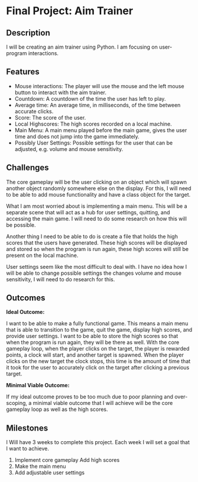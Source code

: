 # Final Project: Aim Trainer

## Description

I will be creating an aim trainer using Python. I am focusing on user-program interactions.

## Features

- Mouse interactions: The player will use the mouse and the left mouse button to interact with the aim trainer.
- Countdown: A countdown of the time the user has left to play.
- Average time: An average time, in milliseconds, of the time between accurate clicks.
- Score: The score of the user.
- Local Highscores: The high scores recorded on a local machine.
- Main Menu: A main menu played before the main game, gives the user time and does not jump into the game immediately.
- Possibly User Settings: Possible settings for the user that can be adjusted, e.g. volume and mouse sensitivity.

## Challenges

The core gameplay will be the user clicking on an object which will spawn another object randomly somewhere else on the display. For this, I will need to be able to add mouse functionality and have a class object for the target.

What I am most worried about is implementing a main menu. This will be a separate scene that will act as a hub for user settings, quitting, and accessing the main game. I will need to do some research on how this will be possible. 

Another thing I need to be able to do is create a file that holds the high scores that the users have generated. These high scores will be displayed and stored so when the program is run again, these high scores will still be present on the local machine.

User settings seem like the most difficult to deal with. I have no idea how I will be able to change possible settings the changes volume and mouse sensitivity, I will need to do research for this.

## Outcomes

**Ideal Outcome:**

I want to be able to make a fully functional game. This means a main menu that is able to transition to the game, quit the game, display high scores, and provide user settings. I want to be able to store the high scores so that when the program is run again, they will be there as well. With the core gameplay loop, when the player clicks on the target, the player is rewarded points, a clock will start, and another target is spawned. When the player clicks on the new target the clock stops, this time is the amount of time that it took for the user to accurately click on the target after clicking a previous target.

**Minimal Viable Outcome:**

If my ideal outcome proves to be too much due to poor planning and over-scoping, a minimal viable outcome that I will achieve will be the core gameplay loop as well as the high scores. 

## Milestones

I Will have 3 weeks to complete this project. Each week I will set a goal that I want to achieve.

1. Implement core gameplay Add high scores
2. Make the main menu
3. Add adjustable user settings
